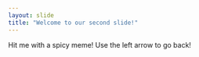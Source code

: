 ```yaml
---
layout: slide
title: "Welcome to our second slide!"
---
```

Hit me with a spicy meme!
Use the left arrow to go back!
